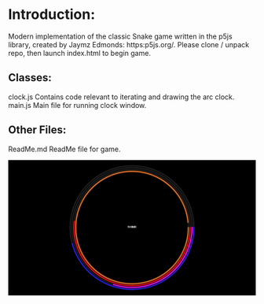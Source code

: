 # Introduction:
Modern implementation of the classic Snake game written in the p5js library, created by Jaymz Edmonds: https:p5js.org/. Please clone / unpack repo, then launch index.html to begin game.

## Classes:
clock.js 			Contains code relevant to iterating and drawing the arc clock.
main.js 			Main file for running clock window.

## Other Files:
ReadMe.md 			ReadMe file for game.

![Alt text](./assets/cover_image.jpg?raw=true "Clock.js")